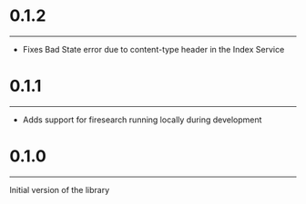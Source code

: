 # 0.1.2
---
- Fixes Bad State error due to content-type header in the Index Service

# 0.1.1
---
- Adds support for firesearch running locally during development 

# 0.1.0
---
Initial version of the library
